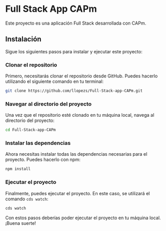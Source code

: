 # Full Stack App CAPm

Este proyecto es una aplicación Full Stack desarrollada con CAPm.

## Instalación

Sigue los siguientes pasos para instalar y ejecutar este proyecto:

### Clonar el repositorio

Primero, necesitarás clonar el repositorio desde GitHub. Puedes hacerlo utilizando el siguiente comando en tu terminal:

```bash
git clone https://github.com/llopezs/Full-Stack-app-CAPm.git
```

### Navegar al directorio del proyecto

Una vez que el repositorio esté clonado en tu máquina local, navega al directorio del proyecto:

```bash
cd Full-Stack-app-CAPm
```

### Instalar las dependencias

Ahora necesitas instalar todas las dependencias necesarias para el proyecto. Puedes hacerlo con npm:

```bash
npm install
```
### Ejecutar el proyecto

Finalmente, puedes ejecutar el proyecto. En este caso, se utilizará el comando `cds watch`:

```bash
cds watch
```

Con estos pasos deberías poder ejecutar el proyecto en tu máquina local. ¡Buena suerte!
